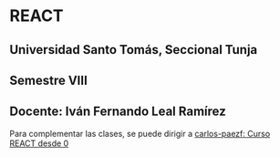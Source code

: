 # REACT

## Universidad Santo Tomás, Seccional Tunja

## Semestre VIII

## Docente: Iván Fernando Leal Ramírez

Para complementar las clases, se puede dirigir a [carlos-paezf: Curso REACT desde 0](https://github.com/carlos-paezf/Curso_React)
